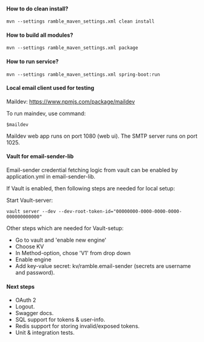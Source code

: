 #### How to do clean install?
```
mvn --settings ramble_maven_settings.xml clean install
```

#### How to build all modules?
```
mvn --settings ramble_maven_settings.xml package
```

#### How to run service?
```
mvn --settings ramble_maven_settings.xml spring-boot:run
```

#### Local email client used for testing
Maildev: https://www.npmjs.com/package/maildev

To run maindev, use command: 
```
$maildev
```
Maildev web app runs on port 1080 (web ui). The SMTP server runs on port 1025.

#### Vault for email-sender-lib
Email-sender credential fetching logic from vault can be enabled by application.yml in email-sender-lib.

If Vault is enabled, then following steps are needed for local setup:

Start Vault-server:
```
vault server --dev --dev-root-token-id="00000000-0000-0000-0000-000000000000"
```
Other steps which are needed for Vault-setup:
- Go to vault and 'enable new engine'
- Choose KV
- In Method-option, chose 'V1' from drop down
- Enable engine
- Add key-value secret: kv/ramble.email-sender (secrets are username and password).

#### Next steps
* OAuth 2
* Logout.
* Swagger docs.
* SQL support for tokens & user-info.
* Redis support for storing invalid/exposed tokens.
* Unit & integration tests.